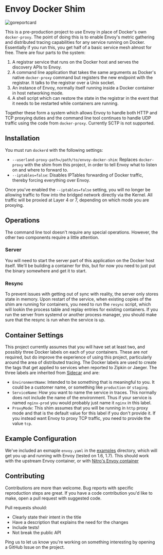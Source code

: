 Envoy Docker Shim
=================

![goreportcard](https://goreportcard.com/badge/github.com/Nitro/envoy-docker-shim)

This is a pre-production project to use Envoy in place of Docker's own
`docker-proxy`. The point of doing this is to enable Envoy's metric gathering
and distributed tracing capabilities for any service running on Docker.
Essentially if you run this, you get half of a basic service mesh almost for
free.  There are four parts to the system:

1. A registrar service that runs on the Docker host and serves the discovery
   APIs to Envoy.
2. A command line application that takes the same arguments as Docker's
   native `docker-proxy` command but registers the new endpoint with
   the registrar. It talks to the registrar over a Unix socket.
3. An instance of Envoy, normally itself running inside a Docker container
   in host networking mode.
4. A shell script which can restore the state in the registrar in the event
   that it needs to be restarted while containers are running.

Together these form a system which allows Envoy to handle both HTTP and TCP
proxying duties and the command line tool continues to handle UDP traffic using
the code from `docker-proxy`. Currently SCTP is not supported.

Installation
------------

You must run `dockerd` with the following settings:

* `--userland-proxy-path=/path/to/envoy-docker-shim`: Replaces `docker-proxy`
  with the shim from this project, in order to tell Envoy what to listen on
  and where to forward to.
* `--iptables=false`: Disables IPTables forwarding of Docker traffic,
  thereby forcing everything over Envoy.

Once you've enabled the `--iptables=false` setting, you will no longer be
allowing traffic to flow into the bridged network directly via the Kernel.  All
traffic will be proxied at Layer 4 or 7, depending on which mode you are
proxying.

Operations
----------

The command line tool doesn't require any special operations. However, the
other two components require a little attention.

### Server

You will need to start the server part of this application on the Docker host
itself. We'll be building a container for this, but for now you need to just
put the binary somewhere and get it to start.

### Resync

To prevent issues with getting out of sync with reality, the server only stores
state in memory. Upon restart of the service, when existing copies of the shim
are running for containers, you need to run the `resync` script, which will
lookin the process table and replay entries for existing containers. If you run
the server from systemd or another process manager, you should make sure that
the resync is run when the service is up.

Container Settings
------------------

This project currently assumes that you will have set at least two, and
possibly three Docker labels on each of your containers. These are _not_
required, but do improve the experience of using this project, particularly
around the area of distributed tracing. The Docker labels are used to create
the tags that get applied to services when reported to Zipkin or Jaeger. The
three labels are inherited from [Sidecar](https://github.com/Nitro/sidecar) and
are:

* `EnvironmentName`: Intended to be something that is meaningful to you. It could
  be a customer name, or something like `production` or `staging`.
* `ServiceName`: How you want to name the service in traces. This normally does not
  include the name of the environment. Thus if your service is named `nginx-prod`
  you would probably just name it `nginx` in this label.
* `ProxyMode`: This shim assumes that you will be running in `http` proxy mode
  and that is the default value for this label if you don't provide it. If you
  instead want Envoy to proxy TCP traffic, you need to provide the value `tcp`.

Example Configuration
---------------------

We've included an exmaple `envoy.yaml` in the [examples](./examples) directory,
which will get you up and running with Envoy (tested on 1.6, 1.7). This should
work with the upstream Envoy container, or with [Nitro's Envoy
container](https://hub.docker.com/r/gonitro/envoyproxy/)

Contributing
------------

Contributions are more than welcome. Bug reports with specific reproduction
steps are great. If you have a code contribution you'd like to make, open a
pull request with suggested code.

Pull requests should:

 * Clearly state their intent in the title
 * Have a description that explains the need for the changes
 * Include tests!
 * Not break the public API

Ping us to let us know you're working on something interesting by opening a
GitHub Issue on the project.
